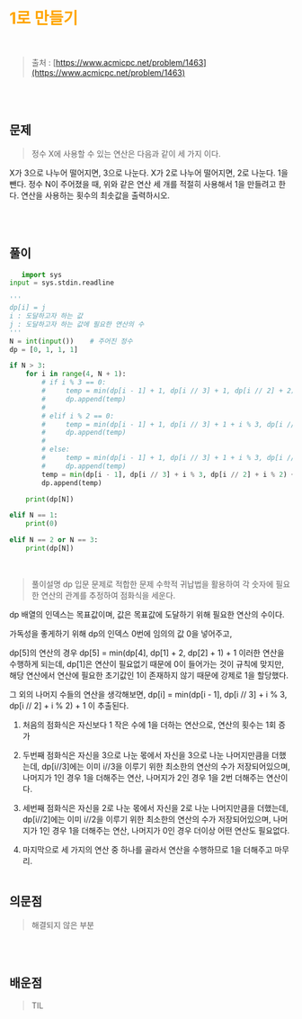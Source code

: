 <br/><Br>

<span style = "color:orange">

# 1로 만들기
</span>
<br>

> 출처 : [https://www.acmicpc.net/problem/1463](https://www.acmicpc.net/problem/1463)


<br/><br>

## 문제

> 정수 X에 사용할 수 있는 연산은 다음과 같이 세 가지 이다.

X가 3으로 나누어 떨어지면, 3으로 나눈다.
X가 2로 나누어 떨어지면, 2로 나눈다.
1을 뺀다.
정수 N이 주어졌을 때, 위와 같은 연산 세 개를 적절히 사용해서 1을 만들려고 한다. 연산을 사용하는 횟수의 최솟값을 출력하시오.

<br/><br>

## 풀이

```python
   import sys
input = sys.stdin.readline

'''
dp[i] = j
i : 도달하고자 하는 값
j : 도달하고자 하는 값에 필요한 연산의 수
'''
N = int(input())    # 주어진 정수
dp = [0, 1, 1, 1]

if N > 3:
    for i in range(4, N + 1):
        # if i % 3 == 0:
        #     temp = min(dp[i - 1] + 1, dp[i // 3] + 1, dp[i // 2] + 2)
        #     dp.append(temp)
        #
        # elif i % 2 == 0:
        #     temp = min(dp[i - 1] + 1, dp[i // 3] + 1 + i % 3, dp[i // 2] + 1)
        #     dp.append(temp)
        #
        # else:
        #     temp = min(dp[i - 1] + 1, dp[i // 3] + 1 + i % 3, dp[i // 2] + 2)
        #     dp.append(temp)
        temp = min(dp[i - 1], dp[i // 3] + i % 3, dp[i // 2] + i % 2) + 1
        dp.append(temp)

    print(dp[N])

elif N == 1:
    print(0)

elif N == 2 or N == 3:
    print(dp[N])
```
<br>

> 풀이설명
dp 입문 문제로 적합한 문제
수학적 귀납법을 활용하여 각 숫자에 필요한 연산의 관계를 추정하여 점화식을 세운다.

dp 배열의 인덱스는 목표값이며, 값은 목표값에 도달하기 위해 필요한 연산의 수이다.

가독성을 좋게하기 위해 dp의 인덱스 0번에 임의의 값 0을 넣어주고,

dp[5]의 연산의 경우
dp[5] = min(dp[4], dp[1] + 2, dp[2] + 1) + 1
이러한 연산을 수행하게 되는데, dp[1]은 연산이 필요없기 때문에 0이 들어가는 것이 규칙에 맞지만, 해당 연산에서 연산에 필요한 초기값인 1이 존재하지 않기 때문에 강제로 1을 할당했다.

그 외의 나머지 수들의 연산을 생각해보면,
dp[i] = min(dp[i - 1], dp[i // 3] + i % 3, dp[i // 2] + i % 2) + 1
이 추출된다.

1. 처음의 점화식은 자신보다 1 작은 수에 1을 더하는 연산으로, 연산의 횟수는 1회 증가
2. 두번째 점화식은 자신을 3으로 나눈 몫에서 자신을 3으로 나눈 나머지만큼을 더했는데, 
dp[i//3]에는 이미 i//3을 이루기 위한 최소한의 연산의 수가 저장되어있으며,
나머지가 1인 경우 1을 더해주는 연산, 나머지가 2인 경우 1을 2번 더해주는 연산이다.
3. 세번째 점화식은 자신을 2로 나눈 몫에서 자신을 2로 나눈 나머지만큼을 더했는데, 
dp[i//2]에는 이미 i//2을 이루기 위한 최소한의 연산의 수가 저장되어있으며,
나머지가 1인 경우 1을 더해주는 연산, 나머지가 0인 경우 더이상 어떤 연산도 필요없다.

4. 마지막으로 세 가지의 연산 중 하나를 골라서 연산을 수행하므로 1을 더해주고 마무리.
<br/><br>


## 의문점
> 해결되지 않은 부분


<br/><br>


## 배운점
> TIL

